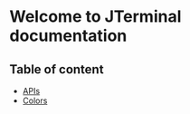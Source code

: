 # Welcome to JTerminal documentation

## Table of content

- [APIs](https://github.com/shuoros/JTerminal/blob/main/doc/apis)
- [Colors](https://github.com/shuoros/JTerminal/blob/main/doc/colors)